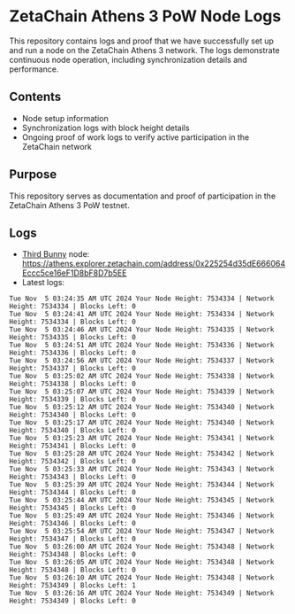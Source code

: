 # ZetaChain Athens 3 PoW Node Logs
This repository contains logs and proof that we have successfully set up and run a node on the ZetaChain Athens 3 network. The logs demonstrate continuous node operation, including synchronization details and performance.

## Contents
- Node setup information
- Synchronization logs with block height details
- Ongoing proof of work logs to verify active participation in the ZetaChain network

## Purpose
This repository serves as documentation and proof of participation in the ZetaChain Athens 3 PoW testnet.

## Logs

- [Third Bunny](https://thirdbunny.xyz/) node: https://athens.explorer.zetachain.com/address/0x225254d35dE666064Eccc5ce16eF1D8bF8D7b5EE
- Latest logs:
```
Tue Nov  5 03:24:35 AM UTC 2024 Your Node Height: 7534334 | Network Height: 7534334 | Blocks Left: 0
Tue Nov  5 03:24:41 AM UTC 2024 Your Node Height: 7534334 | Network Height: 7534334 | Blocks Left: 0
Tue Nov  5 03:24:46 AM UTC 2024 Your Node Height: 7534335 | Network Height: 7534335 | Blocks Left: 0
Tue Nov  5 03:24:51 AM UTC 2024 Your Node Height: 7534336 | Network Height: 7534336 | Blocks Left: 0
Tue Nov  5 03:24:56 AM UTC 2024 Your Node Height: 7534337 | Network Height: 7534337 | Blocks Left: 0
Tue Nov  5 03:25:02 AM UTC 2024 Your Node Height: 7534338 | Network Height: 7534338 | Blocks Left: 0
Tue Nov  5 03:25:07 AM UTC 2024 Your Node Height: 7534339 | Network Height: 7534339 | Blocks Left: 0
Tue Nov  5 03:25:12 AM UTC 2024 Your Node Height: 7534340 | Network Height: 7534340 | Blocks Left: 0
Tue Nov  5 03:25:17 AM UTC 2024 Your Node Height: 7534340 | Network Height: 7534340 | Blocks Left: 0
Tue Nov  5 03:25:23 AM UTC 2024 Your Node Height: 7534341 | Network Height: 7534341 | Blocks Left: 0
Tue Nov  5 03:25:28 AM UTC 2024 Your Node Height: 7534342 | Network Height: 7534342 | Blocks Left: 0
Tue Nov  5 03:25:33 AM UTC 2024 Your Node Height: 7534343 | Network Height: 7534343 | Blocks Left: 0
Tue Nov  5 03:25:39 AM UTC 2024 Your Node Height: 7534344 | Network Height: 7534344 | Blocks Left: 0
Tue Nov  5 03:25:44 AM UTC 2024 Your Node Height: 7534345 | Network Height: 7534345 | Blocks Left: 0
Tue Nov  5 03:25:49 AM UTC 2024 Your Node Height: 7534346 | Network Height: 7534346 | Blocks Left: 0
Tue Nov  5 03:25:54 AM UTC 2024 Your Node Height: 7534347 | Network Height: 7534347 | Blocks Left: 0
Tue Nov  5 03:26:00 AM UTC 2024 Your Node Height: 7534348 | Network Height: 7534348 | Blocks Left: 0
Tue Nov  5 03:26:05 AM UTC 2024 Your Node Height: 7534348 | Network Height: 7534348 | Blocks Left: 0
Tue Nov  5 03:26:10 AM UTC 2024 Your Node Height: 7534348 | Network Height: 7534349 | Blocks Left: 1
Tue Nov  5 03:26:16 AM UTC 2024 Your Node Height: 7534349 | Network Height: 7534349 | Blocks Left: 0
```

